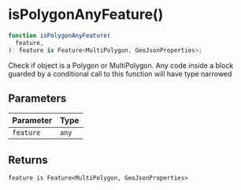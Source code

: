 # isPolygonAnyFeature()

```ts
function isPolygonAnyFeature(
  feature,
): feature is Feature<MultiPolygon, GeoJsonProperties>;
```

Check if object is a Polygon or MultiPolygon. Any code inside a block guarded by a conditional call to this function will have type narrowed

## Parameters

| Parameter | Type  |
| --------- | ----- |
| `feature` | `any` |

## Returns

`feature is Feature<MultiPolygon, GeoJsonProperties>`
